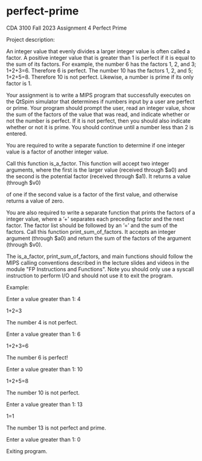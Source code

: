 # perfect-prime
CDA 3100 Fall 2023 Assignment 4 Perfect Prime

Project description:

An integer value that evenly divides a larger integer value is often called a factor. A positive integer value that is greater than 1 is perfect if it is equal to the sum of its factors. For example, the number 6 has the factors 1, 2, and 3; 1+2+3=6. Therefore 6 is perfect. The number 10 has the factors 1, 2, and 5; 1+2+5=8. Therefore 10 is not perfect. Likewise, a number is prime if its only factor is 1.

Your assignment is to write a MIPS program that successfully executes on the QtSpim simulator that determines if numbers input by a user are perfect or prime. Your program should prompt the user, read an integer value, show the sum of the factors of the value that was read, and indicate whether or not the number is perfect. If it is not perfect, then you should also indicate whether or not it is prime. You should continue until a number less than 2 is entered. 

You are required to write a separate function to determine if one integer value is a factor of another integer value.

Call this function is_a_factor. This function will accept two integer arguments, where the first is the larger value (received through $a0) and the second is the potential factor (received through $a1). It returns a value (through $v0)

of one if the second value is a factor of the first value, and otherwise returns a value of zero.

You are also required to write a separate function that prints the factors of a integer value, where a ’+’ separates each preceding factor and the next factor. The factor list should be followed by an ’=’ and the sum of the factors. Call this function print_sum_of_factors. It accepts an integer argument (through $a0) and return the sum of the factors of the argument (through $v0).

The is_a_factor, print_sum_of_factors, and main functions should follow the MIPS calling conventions described in the lecture slides and videos in the module "FP Instructions and Functions". Note you should only use a syscall instruction to perform I/O and should not use it to exit the program.

Example:

Enter a value greater than 1: 4

1+2=3

The number 4 is not perfect.

Enter a value greater than 1: 6

1+2+3=6

The number 6 is perfect!

Enter a value greater than 1: 10

1+2+5=8

The number 10 is not perfect.

Enter a value greater than 1: 13

1=1

The number 13 is not perfect and prime.

Enter a value greater than 1: 0

Exiting program.
